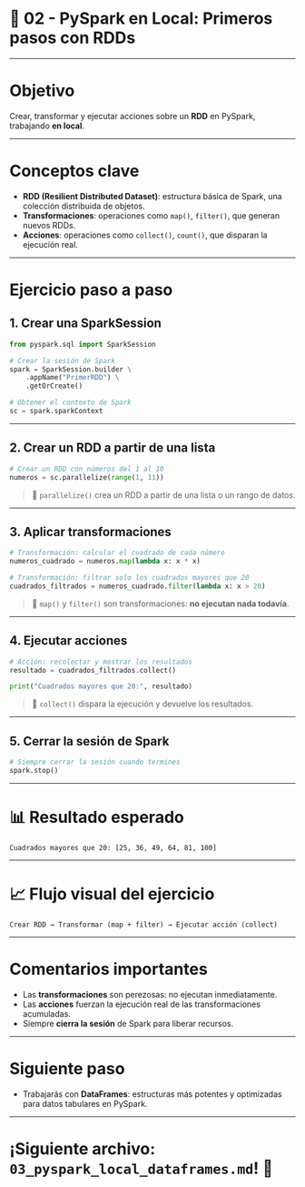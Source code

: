 # 📂 02 - PySpark en Local: Primeros pasos con RDDs

---

# Objetivo

Crear, transformar y ejecutar acciones sobre un **RDD** en PySpark, trabajando **en local**.

---

# Conceptos clave

- **RDD (Resilient Distributed Dataset)**: estructura básica de Spark, una colección distribuida de objetos.
- **Transformaciones**: operaciones como `map()`, `filter()`, que generan nuevos RDDs.
- **Acciones**: operaciones como `collect()`, `count()`, que disparan la ejecución real.

---

#  Ejercicio paso a paso

## 1. Crear una SparkSession

```python
from pyspark.sql import SparkSession

# Crear la sesión de Spark
spark = SparkSession.builder \
    .appName("PrimerRDD") \
    .getOrCreate()

# Obtener el contexto de Spark
sc = spark.sparkContext
```

---

## 2. Crear un RDD a partir de una lista

```python
# Crear un RDD con números del 1 al 10
numeros = sc.parallelize(range(1, 11))
```

> 🔸 `parallelize()` crea un RDD a partir de una lista o un rango de datos.

---

## 3. Aplicar transformaciones

```python
# Transformación: calcular el cuadrado de cada número
numeros_cuadrado = numeros.map(lambda x: x * x)

# Transformación: filtrar solo los cuadrados mayores que 20
cuadrados_filtrados = numeros_cuadrado.filter(lambda x: x > 20)
```

> 🔸 `map()` y `filter()` son transformaciones: **no ejecutan nada todavía**.

---

## 4. Ejecutar acciones

```python
# Acción: recolectar y mostrar los resultados
resultado = cuadrados_filtrados.collect()

print("Cuadrados mayores que 20:", resultado)
```

> 🔸 `collect()` dispara la ejecución y devuelve los resultados.

---

## 5. Cerrar la sesión de Spark

```python
# Siempre cerrar la sesión cuando termines
spark.stop()
```

---

# 📊 Resultado esperado

```
Cuadrados mayores que 20: [25, 36, 49, 64, 81, 100]
```

---

# 📈 Flujo visual del ejercicio

```
Crear RDD → Transformar (map + filter) → Ejecutar acción (collect)
```

---

#  Comentarios importantes

- Las **transformaciones** son perezosas: no ejecutan inmediatamente.
- Las **acciones** fuerzan la ejecución real de las transformaciones acumuladas.
- Siempre **cierra la sesión** de Spark para liberar recursos.

---

#  Siguiente paso

- Trabajarás con **DataFrames**: estructuras más potentes y optimizadas para datos tabulares en PySpark.

---

#  ¡Siguiente archivo: `03_pyspark_local_dataframes.md`! 📂
